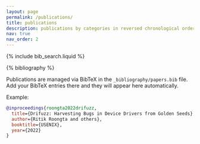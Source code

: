 ```yaml
---
layout: page
permalink: /publications/
title: publications
description: publications by categories in reversed chronological order. generated by jekyll-scholar.
nav: true
nav_order: 2
---
```


<!-- _pages/publications.md -->

<!-- Bibsearch Feature -->

{% include bib_search.liquid %}

<div class="publications">

{% bibliography %}

</div>

Publications are managed via BibTeX in the `_bibliography/papers.bib` file. Add your BibTeX entries there and they will appear here automatically.

Example:

```bibtex
@inproceedings{roongta2022drifuzz,
  title={Drifuzz: Harvesting Bugs in Device Drivers from Golden Seeds},
  author={Ritik Roongta and others},
  booktitle={USENIX},
  year={2022}
}
```
